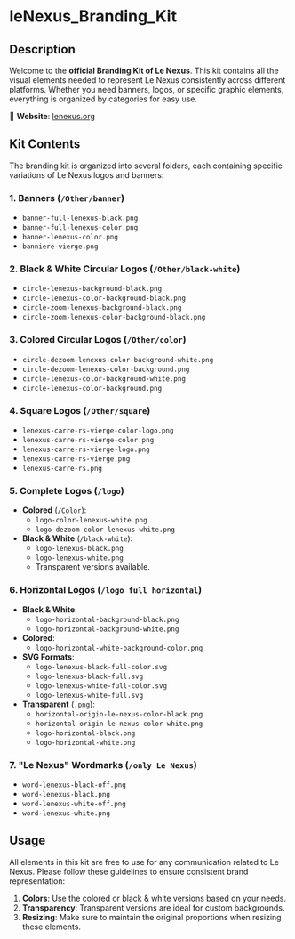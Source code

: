 # leNexus_Branding_Kit

## Description

Welcome to the **official Branding Kit of Le Nexus**. This kit contains all the visual elements needed to represent Le Nexus consistently across different platforms. Whether you need banners, logos, or specific graphic elements, everything is organized by categories for easy use.

🔗 **Website**: [lenexus.org](https://lenexus.org)

## Kit Contents

The branding kit is organized into several folders, each containing specific variations of Le Nexus logos and banners:

### 1. **Banners** (`/Other/banner`)

- `banner-full-lenexus-black.png`
- `banner-full-lenexus-color.png`
- `banner-lenexus-color.png`
- `banniere-vierge.png`

### 2. **Black & White Circular Logos** (`/Other/black-white`)

- `circle-lenexus-background-black.png`
- `circle-lenexus-color-background-black.png`
- `circle-zoom-lenexus-background-black.png`
- `circle-zoom-lenexus-color-background-black.png`

### 3. **Colored Circular Logos** (`/Other/color`)

- `circle-dezoom-lenexus-color-background-white.png`
- `circle-dezoom-lenexus-color-background.png`
- `circle-lenexus-color-background-white.png`
- `circle-lenexus-color-background.png`

### 4. **Square Logos** (`/Other/square`)

- `lenexus-carre-rs-vierge-color-logo.png`
- `lenexus-carre-rs-vierge-color.png`
- `lenexus-carre-rs-vierge-logo.png`
- `lenexus-carre-rs-vierge.png`
- `lenexus-carre-rs.png`

### 5. **Complete Logos** (`/logo`)

- **Colored** (`/Color`):
  - `logo-color-lenexus-white.png`
  - `logo-dezoom-color-lenexus-white.png`
- **Black & White** (`/black-white`):
  - `logo-lenexus-black.png`
  - `logo-lenexus-white.png`
  - Transparent versions available.

### 6. **Horizontal Logos** (`/logo full horizontal`)

- **Black & White**:
  - `logo-horizontal-background-black.png`
  - `logo-horizontal-background-white.png`
- **Colored**:
  - `logo-horizontal-white-background-color.png`
- **SVG Formats**:
  - `logo-lenexus-black-full-color.svg`
  - `logo-lenexus-black-full.svg`
  - `logo-lenexus-white-full-color.svg`
  - `logo-lenexus-white-full.svg`
- **Transparent** (`.png`):
  - `horizontal-origin-le-nexus-color-black.png`
  - `horizontal-origin-le-nexus-color-white.png`
  - `logo-horizontal-black.png`
  - `logo-horizontal-white.png`

### 7. **"Le Nexus" Wordmarks** (`/only Le Nexus`)

- `word-lenexus-black-off.png`
- `word-lenexus-black.png`
- `word-lenexus-white-off.png`
- `word-lenexus-white.png`

## Usage

All elements in this kit are free to use for any communication related to Le Nexus. Please follow these guidelines to ensure consistent brand representation:

1. **Colors**: Use the colored or black & white versions based on your needs.
2. **Transparency**: Transparent versions are ideal for custom backgrounds.
3. **Resizing**: Make sure to maintain the original proportions when resizing these elements.
